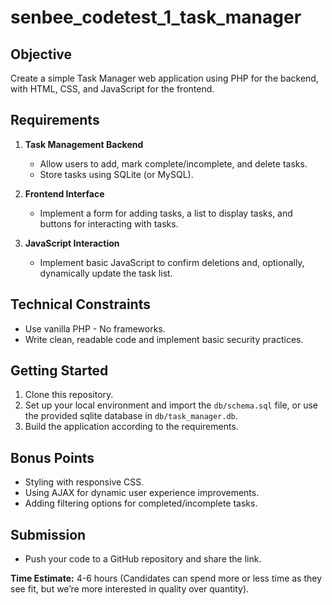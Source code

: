 # senbee_codetest_1_task_manager

## Objective
Create a simple Task Manager web application using PHP for the backend, with HTML, CSS, and JavaScript for the frontend.

## Requirements
1. **Task Management Backend**
   - Allow users to add, mark complete/incomplete, and delete tasks.
   - Store tasks using SQLite (or MySQL).

2. **Frontend Interface**
   - Implement a form for adding tasks, a list to display tasks, and buttons for interacting with tasks.

3. **JavaScript Interaction**
   - Implement basic JavaScript to confirm deletions and, optionally, dynamically update the task list.

## Technical Constraints
- Use vanilla PHP - No frameworks.
- Write clean, readable code and implement basic security practices.

## Getting Started
1. Clone this repository.
2. Set up your local environment and import the `db/schema.sql` file, or use the provided sqlite database in `db/task_manager.db`.
3. Build the application according to the requirements.

## Bonus Points
- Styling with responsive CSS.
- Using AJAX for dynamic user experience improvements.
- Adding filtering options for completed/incomplete tasks.

## Submission
- Push your code to a GitHub repository and share the link.

**Time Estimate:** 4-6 hours (Candidates can spend more or less time as they see fit, but we’re more interested in quality over quantity).
